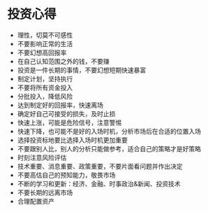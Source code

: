 # 投资心得
* 理性，切莫不可感性
* 不要影响正常的生活
* 不要幻想高回报率
* 在自己认知范围之外的钱，不要赚
* 投资是一件长期的事情，不要幻想短期快速暴富
* 制定计划，坚持执行
* 不要将所有资金投入
* 分批投入，降低风险
* 达到制定好的回报率，快速离场
* 确定好自己可接受的损失，及时止损
* 快速上涨，可能是危险信号，注意警惕
* 快速下降，也可能不是好的入场时机，分析市场后在合适的位置入场
* 选择投资标地要比选择入场时机更加重要
* 不要跟别人比，别人的分析只能做参考，适合自己的策略才是好策略
* 时刻注意风险评估
* 技术重要、消息重要、政策重要，不要片面看问题并作出决定
* 不要高估自己的预知能力，敬畏市场
* 不断的学习和更新：经济、金融、时事政治&新闻、投资技术
* 不要长期的远离市场
* 合理配置资产
